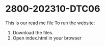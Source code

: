 # 2800-202310-DTC06

This is our read me file
To run the website:
1. Download the files.
2. Open index.html in your browser